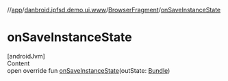 //[app](../../index.md)/[danbroid.ipfsd.demo.ui.www](../index.md)/[BrowserFragment](index.md)/[onSaveInstanceState](on-save-instance-state.md)



# onSaveInstanceState  
[androidJvm]  
Content  
open override fun [onSaveInstanceState](on-save-instance-state.md)(outState: [Bundle](https://developer.android.com/reference/kotlin/android/os/Bundle.html))  




